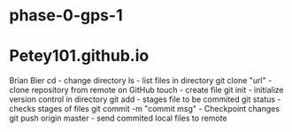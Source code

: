 # phase-0-gps-1
# Petey101.github.io
Brian Bier
cd - change directory
ls - list files in directory
git clone "url" - clone repository from remote on GitHub
touch - create file
git init - initialize version control in directory
git add - stages file to be commited
git status - checks stages of files
git commit -m "commit msg" - Checkpoint changes 
git push origin master - send commited local files to remote 